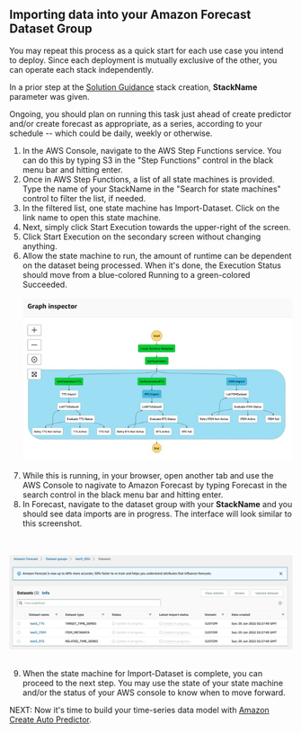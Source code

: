 ﻿## Importing data into your Amazon Forecast Dataset Group

You may repeat this process as a quick start for each use case you intend to deploy.  Since each deployment is mutually exclusive of the other, you can operate each stack independently.

In a prior step at the [Solution Guidance](SolutionGuidance.md) stack creation, **StackName** parameter was given.

Ongoing, you should plan on running this task just ahead of create predictor and/or create forecast as appropriate, as a series, according to your schedule -- which could be daily, weekly or otherwise. 

1. In the AWS Console, navigate to the AWS Step Functions service.  You can do this by typing S3 in the "Step Functions" control in the black menu bar and hitting enter.
2. Once in AWS Step Functions, a list of all state machines is provided.  Type the name of your StackName in the "Search for state machines" control to filter the list, if needed.
3. In the filtered list, one state machine has Import-Dataset.  Click on the link name to open this state machine.
4. Next, simply click Start Execution towards the upper-right of the screen.  
5. Click Start Execution on the secondary screen without changing anything.
6. Allow the state machine to run, the amount of runtime can be dependent on the dataset being processed.  When it's done, the Execution Status should move from a blue-colored Running to a green-colored Succeeded.
<br><br>
![Step Function Running](./images/step-function-import-running.jpg)
<br><br>
7. While this is running, in your browser, open another tab and use the AWS Console to nagivate to Amazon Forecast by typing Forecast in the search control in the black menu bar and hitting enter.
8. In Forecast, navigate to the dataset group with your **StackName** and you should see data imports are in progress.  The interface will look similar to this screenshot.

<br><br>
![Data Import](./images/dataset-update-in-progress.jpg)
<br><br>

9. When the state machine for Import-Dataset is complete, you can proceed to the next step.  You may use the state of your state machine and/or the status of your AWS console to know when to move forward.

NEXT: Now it's time to build your time-series data model with [Amazon Create Auto Predictor](Predictor.md).